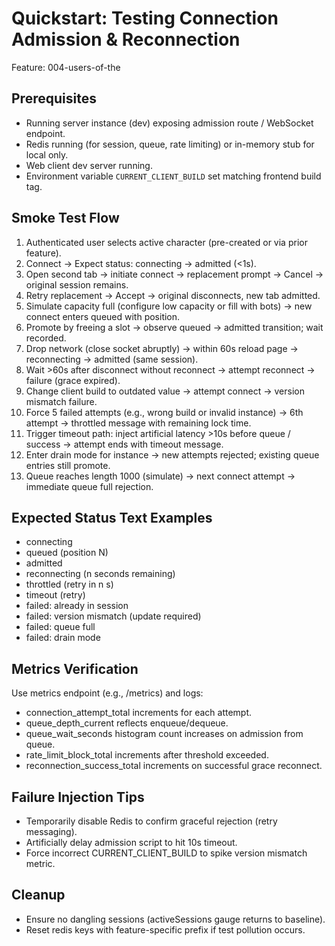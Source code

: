 # Quickstart: Testing Connection Admission & Reconnection

Feature: 004-users-of-the  

## Prerequisites
- Running server instance (dev) exposing admission route / WebSocket endpoint.
- Redis running (for session, queue, rate limiting) or in-memory stub for local only.
- Web client dev server running.
- Environment variable `CURRENT_CLIENT_BUILD` set matching frontend build tag.

## Smoke Test Flow
1. Authenticated user selects active character (pre-created or via prior feature).  
2. Connect → Expect status: connecting → admitted (<1s).  
3. Open second tab → initiate connect → replacement prompt → Cancel → original session remains.  
4. Retry replacement → Accept → original disconnects, new tab admitted.  
5. Simulate capacity full (configure low capacity or fill with bots) → new connect enters queued with position.  
6. Promote by freeing a slot → observe queued → admitted transition; wait recorded.  
7. Drop network (close socket abruptly) → within 60s reload page → reconnecting → admitted (same session).  
8. Wait >60s after disconnect without reconnect → attempt reconnect → failure (grace expired).  
9. Change client build to outdated value → attempt connect → version mismatch failure.  
10. Force 5 failed attempts (e.g., wrong build or invalid instance) → 6th attempt → throttled message with remaining lock time.  
11. Trigger timeout path: inject artificial latency >10s before queue / success → attempt ends with timeout message.  
12. Enter drain mode for instance → new attempts rejected; existing queue entries still promote.  
13. Queue reaches length 1000 (simulate) → next connect attempt → immediate queue full rejection.  

## Expected Status Text Examples
- connecting
- queued (position N)
- admitted
- reconnecting (n seconds remaining)
- throttled (retry in n s)
- timeout (retry)
- failed: already in session
- failed: version mismatch (update required)
- failed: queue full
- failed: drain mode

## Metrics Verification
Use metrics endpoint (e.g., /metrics) and logs:
- connection_attempt_total increments for each attempt.
- queue_depth_current reflects enqueue/dequeue.
- queue_wait_seconds histogram count increases on admission from queue.
- rate_limit_block_total increments after threshold exceeded.
- reconnection_success_total increments on successful grace reconnect.

## Failure Injection Tips
- Temporarily disable Redis to confirm graceful rejection (retry messaging).  
- Artificially delay admission script to hit 10s timeout.  
- Force incorrect CURRENT_CLIENT_BUILD to spike version mismatch metric.  

## Cleanup
- Ensure no dangling sessions (activeSessions gauge returns to baseline).  
- Reset redis keys with feature-specific prefix if test pollution occurs.
